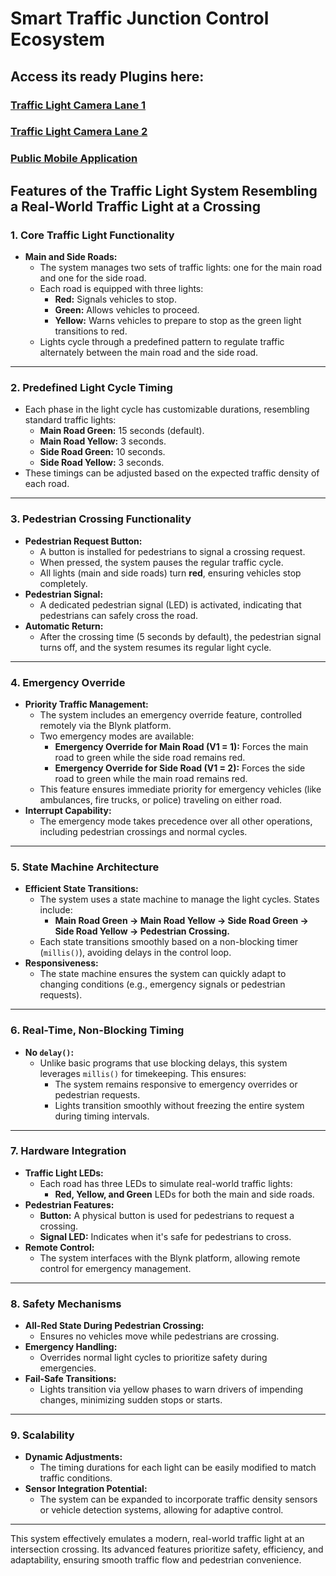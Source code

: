 # Smart Traffic Junction Control Ecosystem

## Access its ready Plugins here: 

### [Traffic Light Camera Lane 1](https://sparkscratch-p.github.io/smart-traffic-junction/cam/V1)

### [Traffic Light Camera Lane 2](https://sparkscratch-p.github.io/smart-traffic-junction/cam/V2)

### [Public Mobile Application](https://sparkscratch-p.github.io/smart-traffic-junction/app/index.html)

## Features of the Traffic Light System Resembling a Real-World Traffic Light at a Crossing

### **1. Core Traffic Light Functionality**
- **Main and Side Roads:**
  - The system manages two sets of traffic lights: one for the main road and one for the side road.
  - Each road is equipped with three lights:
    - **Red:** Signals vehicles to stop.
    - **Green:** Allows vehicles to proceed.
    - **Yellow:** Warns vehicles to prepare to stop as the green light transitions to red.
  - Lights cycle through a predefined pattern to regulate traffic alternately between the main road and the side road.

---

### **2. Predefined Light Cycle Timing**
- Each phase in the light cycle has customizable durations, resembling standard traffic lights:
  - **Main Road Green:** 15 seconds (default).
  - **Main Road Yellow:** 3 seconds.
  - **Side Road Green:** 10 seconds.
  - **Side Road Yellow:** 3 seconds.
- These timings can be adjusted based on the expected traffic density of each road.

---

### **3. Pedestrian Crossing Functionality**
- **Pedestrian Request Button:**
  - A button is installed for pedestrians to signal a crossing request.
  - When pressed, the system pauses the regular traffic cycle.
  - All lights (main and side roads) turn **red**, ensuring vehicles stop completely.
- **Pedestrian Signal:**
  - A dedicated pedestrian signal (LED) is activated, indicating that pedestrians can safely cross the road.
- **Automatic Return:**
  - After the crossing time (5 seconds by default), the pedestrian signal turns off, and the system resumes its regular light cycle.

---

### **4. Emergency Override**
- **Priority Traffic Management:**
  - The system includes an emergency override feature, controlled remotely via the Blynk platform.
  - Two emergency modes are available:
    - **Emergency Override for Main Road (V1 = 1):** Forces the main road to green while the side road remains red.
    - **Emergency Override for Side Road (V1 = 2):** Forces the side road to green while the main road remains red.
  - This feature ensures immediate priority for emergency vehicles (like ambulances, fire trucks, or police) traveling on either road.
- **Interrupt Capability:**
  - The emergency mode takes precedence over all other operations, including pedestrian crossings and normal cycles.

---

### **5. State Machine Architecture**
- **Efficient State Transitions:**
  - The system uses a state machine to manage the light cycles. States include:
    - **Main Road Green → Main Road Yellow → Side Road Green → Side Road Yellow → Pedestrian Crossing.**
  - Each state transitions smoothly based on a non-blocking timer (`millis()`), avoiding delays in the control loop.
- **Responsiveness:**
  - The state machine ensures the system can quickly adapt to changing conditions (e.g., emergency signals or pedestrian requests).

---

### **6. Real-Time, Non-Blocking Timing**
- **No `delay()`:**
  - Unlike basic programs that use blocking delays, this system leverages `millis()` for timekeeping. This ensures:
    - The system remains responsive to emergency overrides or pedestrian requests.
    - Lights transition smoothly without freezing the entire system during timing intervals.

---

### **7. Hardware Integration**
- **Traffic Light LEDs:**
  - Each road has three LEDs to simulate real-world traffic lights:
    - **Red, Yellow, and Green** LEDs for both the main and side roads.
- **Pedestrian Features:**
  - **Button:** A physical button is used for pedestrians to request a crossing.
  - **Signal LED:** Indicates when it's safe for pedestrians to cross.
- **Remote Control:**
  - The system interfaces with the Blynk platform, allowing remote control for emergency management.

---

### **8. Safety Mechanisms**
- **All-Red State During Pedestrian Crossing:**
  - Ensures no vehicles move while pedestrians are crossing.
- **Emergency Handling:**
  - Overrides normal light cycles to prioritize safety during emergencies.
- **Fail-Safe Transitions:**
  - Lights transition via yellow phases to warn drivers of impending changes, minimizing sudden stops or starts.

---

### **9. Scalability**
- **Dynamic Adjustments:**
  - The timing durations for each light can be easily modified to match traffic conditions.
- **Sensor Integration Potential:**
  - The system can be expanded to incorporate traffic density sensors or vehicle detection systems, allowing for adaptive control.

---

This system effectively emulates a modern, real-world traffic light at an intersection crossing. Its advanced features prioritize safety, efficiency, and adaptability, ensuring smooth traffic flow and pedestrian convenience.
